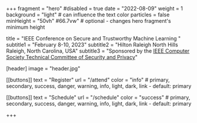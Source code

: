 +++
fragment = "hero"
#disabled = true
date = "2022-08-09"
weight = 1
background = "light" # can influence the text color
particles = false
minHeight = "50vh" #66.7vw" # optional - changes hero fragment's minimum height

title = "IEEE Conference on Secure and Trustworthy Machine Learning "
subtitle1 = "February 8-10, 2023"
subtitle2 = "Hilton Raleigh North Hills<br>Raleigh, North Carolina, USA"
subtitle3 = "Sponsored by the [IEEE Computer Society Technical Committee of Security and Privacy](https://www.ieee-security.org/)"

[header]
  image = "header.jpg"

[[buttons]]
  text = "Register"
  url = "/attend"
  color = "info" # primary, secondary, success, danger, warning, info, light, dark, link - default: primary

[[buttons]]
  text = "Schedule"
  url = "/schedule"
  color = "success" # primary, secondary, success, danger, warning, info, light, dark, link - default: primary

+++
